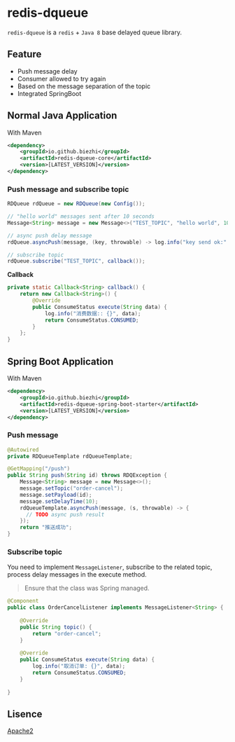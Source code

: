 # redis-dqueue

`redis-dqueue` is a `redis` + `Java 8` base delayed queue library.

## Feature

- Push message delay
- Consumer allowed to try again
- Based on the message separation of the topic
- Integrated SpringBoot

## Normal Java Application

With Maven

```xml
<dependency>
    <groupId>io.github.biezhi</groupId>
    <artifactId>redis-dqueue-core</artifactId>
    <version>[LATEST_VERSION]</version>
</dependency>
```

### Push message and subscribe topic

```java
RDQueue rdQueue = new RDQueue(new Config());

// "hello world" messages sent after 10 seconds
Message<String> message = new Message<>("TEST_TOPIC", "hello world", 10);

// async push delay message
rdQueue.asyncPush(message, (key, throwable) -> log.info("key send ok:" + key));

// subscribe topic
rdQueue.subscribe("TEST_TOPIC", callback());
```

**Callback**

```java
private static Callback<String> callback() {
    return new Callback<String>() {
        @Override
        public ConsumeStatus execute(String data) {
            log.info("消费数据:: {}", data);
            return ConsumeStatus.CONSUMED;
        }
    };
}
```

## Spring Boot Application

With Maven

```xml
<dependency>
    <groupId>io.github.biezhi</groupId>
    <artifactId>redis-dqueue-spring-boot-starter</artifactId>
    <version>[LATEST_VERSION]</version>
</dependency>
```

### Push message

```java
@Autowired
private RDQueueTemplate rdQueueTemplate;

@GetMapping("/push")
public String push(String id) throws RDQException {
    Message<String> message = new Message<>();
    message.setTopic("order-cancel");
    message.setPayload(id);
    message.setDelayTime(10);
    rdQueueTemplate.asyncPush(message, (s, throwable) -> {
      // TODO async push result
    });
    return "推送成功";
}
```

### Subscribe topic

You need to implement `MessageListener`, subscribe to the related topic, process delay messages in the execute method.

> Ensure that the class was Spring managed.

```java
@Component
public class OrderCancelListener implements MessageListener<String> {
    
    @Override
    public String topic() {
        return "order-cancel";
    }
    
    @Override
    public ConsumeStatus execute(String data) {
        log.info("取消订单: {}", data);
        return ConsumeStatus.CONSUMED;
    }
    
}
```

## Lisence

[Apache2](LISENCE)
